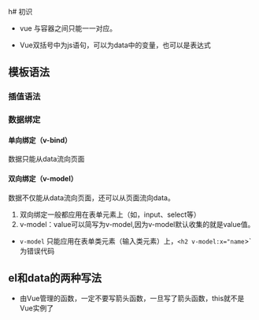 h# 初识

+ vue 与容器之间只能一一对应。

+ Vue双括号中为js语句，可以为data中的变量，也可以是表达式

## 模板语法

### 插值语法

### 数据绑定

#### 单向绑定（v-bind）

数据只能从data流向页面

#### 双向绑定（v-model）

数据不仅能从data流向页面，还可以从页面流向data。

1. 双向绑定一般都应用在表单元素上（如，input、select等）
2. v-model：value可以简写为v-model,因为v-model默认收集的就是value值。

+ `v-model` 只能应用在表单类元素（输入类元素）上，`<h2 v-model:x="name`></h2>`为错误代码

## el和data的两种写法

+ 由Vue管理的函数，一定不要写箭头函数，一旦写了箭头函数，this就不是Vue实例了
